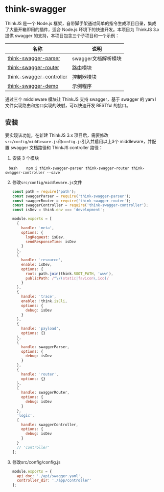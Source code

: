 # think-swagger

ThinkJS 是一个 Node.js 框架，自带脚手架通过简单的指令生成项目目录，集成了大量开箱即用的插件，适合 Node.js 环境下的快速开发。本项目为 ThinkJS 3.x 提供 swagger 的支持，本项目包含三个子项目和一个示例：

| 名称 | 说明 |  
| --- | --- |  
| [think-swagger-parser](https://github.com/libery/think-swagger-parser) | swagger文档解析模块 |  
| [think-swagger-router](https://github.com/libery/think-swagger-router) | 路由模块 | 
| [think-swagger-controller](https://github.com/libery/think-swagger-controller) | 控制器模块 | 
| [think-swagger-demo](https://github.com/libery/think-swagger-demo) | 示例程序 | 

通过三个 middleware 模块让 ThinkJS 支持 swagger，基于 swagger 的 yam l文件实现路由和接口实现的映射，可以快速开发 RESTful 的接口。

## 安装

要实现该功能，在新建 ThinkJS 3.x 项目后，需要修改`src/config/middleware.js`和`config.js`引入并启用以上3个 middleware，并配置 swagger 文档路径和 ThinkJS controller 路径：

1. 安装 3 个模块

    ```bash
    npm i think-swagger-parser think-swagger-router think-swagger-controller --save
    ```
    
2. 修改`src/config/middleware.js`文件  

    ```js
    const path = require('path');
    const swaggerParser = require('think-swagger-parser');
    const swaggerRouter = require('think-swagger-router');
    const swaggerController = require('think-swagger-controller');
    const isDev = think.env === 'development';

    module.exports = [
      {
        handle: 'meta',
        options: {
          logRequest: isDev,
          sendResponseTime: isDev
        }
      },
      {
        handle: 'resource',
        enable: isDev,
        options: {
          root: path.join(think.ROOT_PATH, 'www'),
          publicPath: /^\/(static|favicon\.ico)/
        }
      },
      {
        handle: 'trace',
        enable: !think.isCli,
        options: {
          debug: isDev
        }
      },
      {
        handle: 'payload',
        options: {}
      },
      {
        handle: swaggerParser,
        options: {
          debug: isDev
        }
      },
      {
        handle: 'router',
        options: {}
      },
      {
        handle: swaggerRouter,
        options: {
          debug: isDev
        }
      },
      'logic',
      {
        handle: swaggerController,
        options: {
          debug: isDev
        }
      }
      // 'controller'
    ];

    ```
    
3. 修改src/config/config.js

    ```js
    module.exports = {
      api_doc: './api/swagger.yaml',
      controller_dir: './app/controller'
    };
    ```

